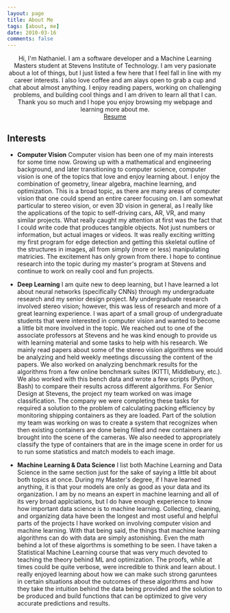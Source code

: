 ```yaml
---
layout: page
title: About Me
tags: [about, me]
date: 2010-03-16
comments: false
---
```

    
<center>Hi, I'm Nathaniel. I am a software developer and a Machine Learning Masters student at Stevens Institute of Technology. I am very pasionate about a lot of things, but I just listed a few here that I feel fall in line with my career interests. I also love coffee and am alays open to grab a cup and chat about almost anything. I enjoy reading papers, working on challenging problems, and building cool things and I am driven to learn all that I can. Thank you so much and I hope you enjoy browsing my webpage and learning more about me.</center>

<center><a href="../assets/files/resume.pdf" target="_blank" class="btn">Resume</a></center>

## Interests
* <b>Computer Vision</b> Computer vision has been one of my main interests for some time now. Growing up with a mathematical and engineering background, and later transitioning to computer science, computer vision is one of the topics that love and enjoy learning about. I enjoy the combination of geometry, linear algebra, machine learning, and optimization. This is a broad topic, as there are many areas of computer vision that one could spend an entire career focusing on. I am somewhat particular to stereo vision, or even 3D vision in general, as I really like the applications of the topic to self-driving cars, AR, VR, and many similar projects. What really caught my attention at first was the fact that I could write code that produces tangible objects. Not just numbers or information, but actual images or videos. It was really exciting writting my first program for edge detection and getting this skeletal outline of the structures in images, all from simply (more or less) manipulating matricies. The excitement has only grown from there. I hope to continue research into the topic during my master's program at Stevens and continue to work on really cool and fun projects.

* <b>Deep Learning</b> I am quite new to deep learning, but I have learned a lot about neural networks (specifically CNNs) through my undergraduate research and my senior design project. My undergraduate research involved stereo vision; however, this was less of research and more of a great learning experience. I was apart of a small group of undergraduate students that were interested in computer vision and wanted to become a little bit more involved in the topic. We reached out to one of the associate professors at Stevens and he was kind enough to provide us with learning material and some tasks to help with his research. We mainly read papers about some of the stereo vision algorithms we would be analyzing and held weekly meetings discussing the content of the papers. We also worked on analyzing benchmark results for the algorithms from a few online benchmark suites (KITTI, Middlebury, etc.). We also worked with this bench data and wrote a few scripts (Python, Bash) to compare their results across different algorithms. For Senior Design at Stevens, the project my team worked on was image classification. The company we were completing these tasks for required a solution to the problem of calculating packing efficiency by monitoring shipping containers as they are loaded. Part of the solution my team was working on was to create a system that recognizes when then existing containers are done being filled and new containers are brought into the scene of the cameras. We also needed to appropriately classify the type of containers that are in the image scene in order for us to run some statistics and match models to each image.

* <b>Machine Learning & Data Science</b> I list both Machine Learning and Data Science in the same section just for the sake of saying a little bit about both topics at once. During my Master's degree, if I have learned anything, it is that your models are only as good as your data and its organization. I am by no means an expert in machine learning and all of its very broad applciations, but I do have enough experience to know how important data science is to machine learning. Collecting, cleaning, and organizing data have been the longest and most useful and helpful parts of the projects I have worked on involving computer vision and machine learning. With that being said, the things that machine learning algorithms can do with data are simply astonishing. Even the math behind a lot of these algorthms is something to be seen. I have taken a Statistical Machine Learning course that was very much devoted to teaching the theory behind ML and optimization. The proofs, while at times could be quite verbose, were incredible to think and learn about. I really enjoyed learning about how we can make such strong garuntees in certain situations about the outcomes of these algorithms and how they take the intuition behind the data being provided and the solution to be produced and build functions that can be optimized to give very accurate predictions and results.
